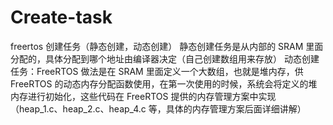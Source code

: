 # Create-task
freertos 创建任务（静态创建，动态创建）
静态创建任务是从内部的 SRAM 里面分配的，具体分配到哪个地址由编译器决定（自己创建数组用来存放）
动态创建任务：FreeRTOS 做法是在 SRAM 里面定义一个大数组，也就是堆内存，供 FreeRTOS 的动态内存分配函数使用，在第一次使用的时候，系统会将定义的堆内存进行初始化，这些代码在 FreeRTOS 提供的内存管理方案中实现（heap_1.c、heap_2.c、heap_4.c 等，具体的内存管理方案后面详细讲解）

